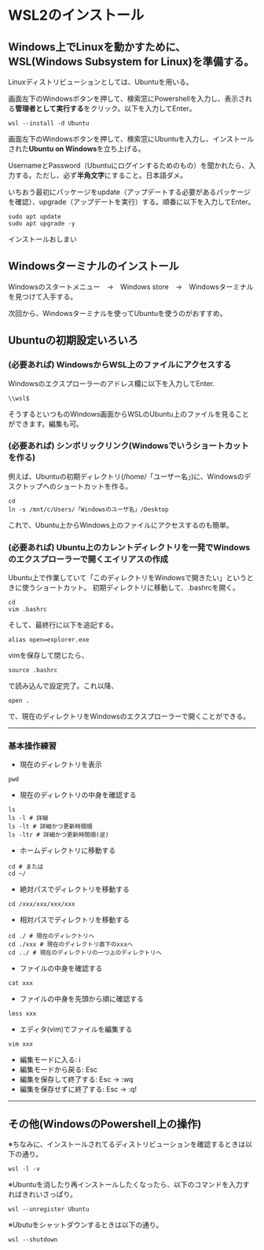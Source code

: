 # WSL2のインストール
## Windows上でLinuxを動かすために、WSL(Windows Subsystem for Linux)を準備する。

Linuxディストリビューションとしては、Ubuntuを用いる。

画面左下のWindowsボタンを押して、検索窓にPowershellを入力し、表示される**管理者として実行する**をクリック。以下を入力してEnter。
```
wsl --install -d Ubuntu
```
画面左下のWindowsボタンを押して、検索窓にUbuntuを入力し、インストールされた**Ubuntu on Windows**を立ち上げる。

UsernameとPassword（Ubuntuにログインするためのもの）を聞かれたら、入力する。ただし、必ず**半角文字**にすること。日本語ダメ。

いちおう最初にパッケージをupdate（アップデートする必要があるパッケージを確認）、upgrade（アップデートを実行）する。順番に以下を入力してEnter。
```
sudo apt update
sudo apt upgrade -y
```
インストールおしまい

## Windowsターミナルのインストール
Windowsのスタートメニュー　→　Windows store　→　Windowsターミナルを見つけて入手する。

次回から、Windowsターミナルを使ってUbuntuを使うのがおすすめ。

## Ubuntuの初期設定いろいろ
### (必要あれば) WindowsからWSL上のファイルにアクセスする
Windowsのエクスプローラーのアドレス欄に以下を入力してEnter.
```
\\wsl$
```
そうするといつものWindows画面からWSLのUbuntu上のファイルを見ることができます。編集も可。

### (必要あれば) シンボリックリンク(Windowsでいうショートカットを作る)
例えば、Ubuntuの初期ディレクトリ(/home/「ユーザー名」)に、Windowsのデスクトップへのショートカットを作る。
```
cd
ln -s /mnt/c/Users/「Windowsのユーザ名」/Desktop
```
これで、Ubuntu上からWindows上のファイルにアクセスするのも簡単。

### (必要あれば) Ubuntu上のカレントディレクトリを一発でWindowsのエクスプローラーで開くエイリアスの作成
Ubuntu上で作業していて「このディレクトリをWindowsで開きたい」というときに使うショートカット。
初期ディレクトリに移動して、.bashrcを開く。
```
cd
vim .bashrc
```
そして、最終行に以下を追記する。
```
alias open=explorer.exe
```
vimを保存して閉じたら、
```
source .bashrc
```
で読み込んで設定完了。これ以降、
```
open .
```
で、現在のディレクトリをWindowsのエクスプローラーで開くことができる。

---
### 基本操作練習
- 現在のディレクトリを表示
```
pwd
```

- 現在のディレクトリの中身を確認する
```
ls
ls -l # 詳細
ls -lt # 詳細かつ更新時間順
ls -ltr # 詳細かつ更新時間順(逆)
```

- ホームディレクトリに移動する
```
cd # または
cd ~/
```

- 絶対パスでディレクトリを移動する
```
cd /xxx/xxx/xxx/xxx
```

- 相対パスでディレクトリを移動する
```
cd ./ # 現在のディレクトリへ
cd ./xxx # 現在のディレクトリ直下のxxxへ
cd ../ # 現在のディレクトリの一つ上のディレクトリへ
```
- ファイルの中身を確認する
```
cat xxx
```

- ファイルの中身を先頭から順に確認する
```
less xxx
```

- エディタ(vim)でファイルを編集する
```
vim xxx
```
 - 編集モードに入る: i
 - 編集モードから戻る: Esc
 - 編集を保存して終了する: Esc -> :wq
 - 編集を保存せずに終了する: Esc -> :q!

---




## その他(WindowsのPowershell上の操作)
※ちなみに、インストールされてるディストリビューションを確認するときは以下の通り。
```
wsl -l -v
```

※Ubuntuを消したり再インストールしたくなったら、以下のコマンドを入力すればきれいさっぱり。
```
wsl --unregister Ubuntu
```

※Ubutuをシャットダウンするときは以下の通り。
```
wsl --shutdown
```


